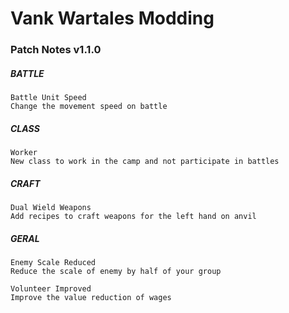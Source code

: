 # Vank Wartales Modding

### Patch Notes v1.1.0

##### BATTLE
```
Battle Unit Speed
Change the movement speed on battle
```

##### CLASS
```
Worker
New class to work in the camp and not participate in battles
```

##### CRAFT
```
Dual Wield Weapons
Add recipes to craft weapons for the left hand on anvil
```

##### GERAL
```
Enemy Scale Reduced
Reduce the scale of enemy by half of your group
```
```
Volunteer Improved
Improve the value reduction of wages
```
